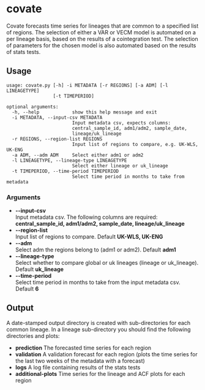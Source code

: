 # covate #
Covate forecasts time series for lineages that are common to a specified list of regions. The selection of either a VAR or VECM model is automated on a per lineage basis, based on the results of a cointegration test. The selection of parameters for the chosen model is also automated based on the results of stats tests.

## Usage ##
```
usage: covate.py [-h] -i METADATA [-r REGIONS] [-a ADM] [-l LINEAGETYPE]
                 [-t TIMEPERIOD]

optional arguments:
  -h, --help            show this help message and exit
  -i METADATA, --input-csv METADATA
                        Input metadata csv, expects columns:
                        central_sample_id, adm1/adm2, sample_date,
                        lineage/uk_lineage
  -r REGIONS, --region-list REGIONS
                        Input list of regions to compare, e.g. UK-WLS, UK-ENG
  -a ADM, --adm ADM     Select either adm1 or adm2
  -l LINEAGETYPE, --lineage-type LINEAGETYPE
                        Select either lineage or uk_lineage
  -t TIMEPERIOD, --time-period TIMEPERIOD
                        Select time period in months to take from metadata
```

### Arguments ###
* **--input-csv** <br /> Input metadata csv. The following columns are required: **central_sample_id, adm1/adm2, sample_date, lineage/uk_lineage**
* **--region-list** <br /> Input list of regions to compare. Default **UK-WLS, UK-ENG**
* **--adm** <br /> Select adm the regions belong to (adm1 or adm2). Default **adm1**
* **--lineage-type** <br /> Select whether to compare global or uk lineages (lineage or uk_lineage). Default **uk_lineage**
* **--time-period** <br /> Select time period in months to take from the input metadata csv. Default **6**

## Output ##
A date-stamped output directory is created with sub-directories for each common lineage. In a lineage sub-directory you should find the following directories and plots:
* **prediction** The forecasted time series for each region
* **validation** A validation forecast for each region (plots the time series for the last two weeks of the metadata with a forecast)
* **logs** A log file containing results of the stats tests
* **additional-plots** Time series for the lineage and ACF plots for each region

